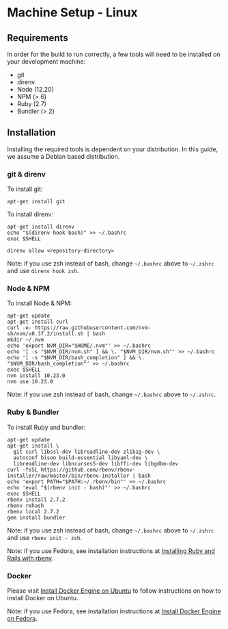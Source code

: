 # Machine Setup - Linux

## Requirements

In order for the build to run correctly, a few tools will need to be installed
on your development machine:

* git
* direnv
* Node (12.20)
* NPM (> 6)
* Ruby (2.7)
* Bundler (> 2)

## Installation

Installing the required tools is dependent on your distribution. In this guide,
we assume a Debian based distribution.

### git & direnv

To install git:

```shell script
apt-get install git
```

To install direnv:

```shell script
apt-get install direnv
echo "$(direnv hook bash)" >> ~/.bashrc
exec $SHELL

direnv allow <repository-directory>
```

Note: if you use zsh instead of bash, change `~/.bashrc` above to `~/.zshrc`
and use `direnv hook zsh`.

### Node & NPM

To install Node & NPM:

```shell script
apt-get update
apt-get install curl
curl -o- https://raw.githubusercontent.com/nvm-sh/nvm/v0.37.2/install.sh | bash
mkdir ~/.nvm
echo 'export NVM_DIR="$HOME/.nvm"' >> ~/.bashrc
echo '[ -s "$NVM_DIR/nvm.sh" ] && \. "$NVM_DIR/nvm.sh"' >> ~/.bashrc
echo '[ -s "$NVM_DIR/bash_completion" ] && \. "$NVM_DIR/bash_completion"' >> ~/.bashrc
exec $SHELL
nvm install 10.23.0
nvm use 10.23.0
```

Note: if you use zsh instead of bash, change `~/.bashrc` above to `~/.zshrc`. 

### Ruby & Bundler

To install Ruby and bundler:

```shell script
apt-get update
apt-get install \
  git curl libssl-dev libreadline-dev zlib1g-dev \
  autoconf bison build-essential libyaml-dev \
  libreadline-dev libncurses5-dev libffi-dev libgdbm-dev
curl -fsSL https://github.com/rbenv/rbenv-installer/raw/master/bin/rbenv-installer | bash
echo 'export PATH="$PATH:~/.rbenv/bin"' >> ~/.bashrc
echo 'eval "$(rbenv init - bash)"' >> ~/.bashrc
exec $SHELL
rbenv install 2.7.2
rbenv rehash
rbenv local 2.7.2
gem install bundler
```

Note: if you use zsh instead of bash, change `~/.bashrc` above to `~/.zshrc`
and use `rbenv init - zsh`.

Note: if you use Fedora, see installation instructions at 
[Installing Ruby and Rails with rbenv](https://developer.fedoraproject.org/start/sw/web-app/rails.html).

### Docker

Please visit [Install Docker Engine on Ubuntu](https://docs.docker.com/engine/install/ubuntu/) to follow instructions on how to install Docker on Ubuntu.

Note: if you use Fedora, see installation instructions at [Install Docker Engine on Fedora](https://docs.docker.com/engine/install/fedora/).
